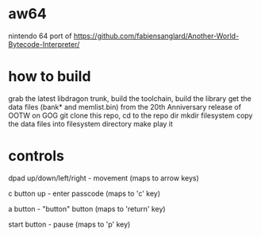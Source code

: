 # aw64
nintendo 64 port of https://github.com/fabiensanglard/Another-World-Bytecode-Interpreter/

# how to build
grab the latest libdragon trunk, build the toolchain, build the library
get the data files (bank* and memlist.bin) from the 20th Anniversary release of OOTW on GOG
git clone this repo, cd to the repo dir
mkdir filesystem
copy the data files into filesystem directory
make
play it

# controls
dpad up/down/left/right - movement (maps to arrow keys)

c button up - enter passcode (maps to 'c' key)

a button - "button" button (maps to 'return' key)

start button - pause (maps to 'p' key)
